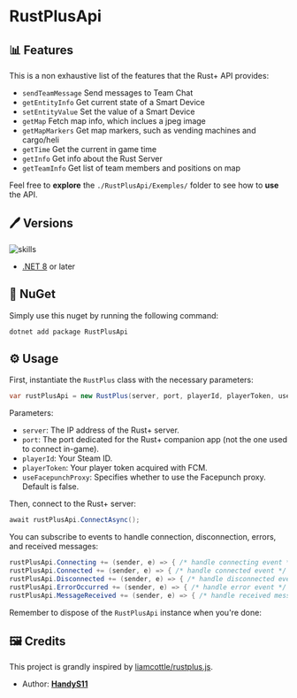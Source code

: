 # RustPlusApi

## 📊 Features

This is a non exhaustive list of the features that the Rust+ API provides:

- `sendTeamMessage` Send messages to Team Chat
- `getEntityInfo` Get current state of a Smart Device
- `setEntityValue` Set the value of a Smart Device
- `getMap` Fetch map info, which inclues a jpeg image
- `getMapMarkers` Get map markers, such as vending machines and cargo/heli
- `getTime` Get the current in game time
- `getInfo` Get info about the Rust Server
- `getTeamInfo` Get list of team members and positions on map

Feel free to **explore** the `./RustPlusApi/Exemples/` folder to see how to **use** the API.

## 🖊️ Versions 

![skills](https://skillicons.dev/icons?i=cs,dotnet)

- [.NET 8](https://learn.microsoft.com/en-us/dotnet/core/whats-new/dotnet-8) or later

## 📍 NuGet

Simply use this nuget by running the following command:

```dotnet
dotnet add package RustPlusApi
```

## ⚙️ Usage

First, instantiate the `RustPlus` class with the necessary parameters:

```csharp
var rustPlusApi = new RustPlus(server, port, playerId, playerToken, useFacepunchProxy);
```

Parameters:

- `server`: The IP address of the Rust+ server.
- `port`: The port dedicated for the Rust+ companion app (not the one used to connect in-game).
- `playerId`: Your Steam ID.
- `playerToken`: Your player token acquired with FCM.
- `useFacepunchProxy`: Specifies whether to use the Facepunch proxy. Default is false.

Then, connect to the Rust+ server:

```csharp
await rustPlusApi.ConnectAsync();
```

You can subscribe to events to handle connection, disconnection, errors, and received messages:

```csharp
rustPlusApi.Connecting += (sender, e) => { /* handle connecting event */ };
rustPlusApi.Connected += (sender, e) => { /* handle connected event */ };
rustPlusApi.Disconnected += (sender, e) => { /* handle disconnected event */ };
rustPlusApi.ErrorOccurred += (sender, e) => { /* handle error event */ };
rustPlusApi.MessageReceived += (sender, e) => { /* handle received message event */ };
```

Remember to dispose of the `RustPlusApi` instance when you're done:

## 🖼️ Credits

This project is grandly inspired by [liamcottle/rustplus.js](https://github.com/liamcottle/rustplus.js).

* Author: [**HandyS11**](https://github.com/HandyS11)